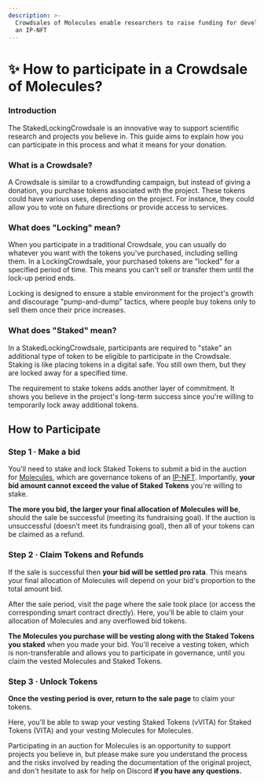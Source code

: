 ```yaml
---
description: >-
  Crowdsales of Molecules enable researchers to raise funding for development of
  an IP-NFT
---
```


# ✨ How to participate in a Crowdsale of Molecules?

### Introduction

The StakedLockingCrowdsale is an innovative way to support scientific research and projects you believe in. This guide aims to explain how you can participate in this process and what it means for your donation.

### What is a Crowdsale?

A Crowdsale is similar to a crowdfunding campaign, but instead of giving a donation, you purchase tokens associated with the project. These tokens could have various uses, depending on the project. For instance, they could allow you to vote on future directions or provide access to services.

### What does "Locking" mean?

When you participate in a traditional Crowdsale, you can usually do whatever you want with the tokens you've purchased, including selling them. In a LockingCrowdsale, your purchased tokens are "locked" for a specified period of time. This means you can't sell or transfer them until the lock-up period ends.

Locking is designed to ensure a stable environment for the project's growth and discourage "pump-and-dump" tactics, where people buy tokens only to sell them once their price increases.

### What does "Staked" mean?

In a StakedLockingCrowdsale, participants are required to "stake" an additional type of token to be eligible to participate in the Crowdsale. Staking is like placing tokens in a digital safe. You still own them, but they are locked away for a specified time.

The requirement to stake tokens adds another layer of commitment. It shows you believe in the project's long-term success since you're willing to temporarily lock away additional tokens.

## How to Participate

### Step 1 · Make a bid

You'll need to stake and lock Staked Tokens to submit a bid in the auction for [Molecules](https://docs.molecule.to/documentation/ip-nft-protocol/what-are-fam), which are governance tokens of an [IP-NFT](https://docs.molecule.to/documentation/ip-nft-protocol/intro-to-ip-nft). Importantly, **your bid amount cannot exceed the value of Staked Tokens** you're willing to stake.

**The more you bid, the larger your final allocation of Molecules will be**, should the sale be successful (meeting its fundraising goal). If the auction is unsuccessful (doesn’t meet its fundraising goal), then all of your tokens can be claimed as a refund.

### Step 2 · Claim Tokens and Refunds

If the sale is successful then **your bid will be settled pro rata**. This means your final allocation of Molecules will depend on your bid's proportion to the total amount bid.

After the sale period, visit the page where the sale took place (or access the corresponding smart contract directly). Here, you'll be able to claim your allocation of Molecules and any overflowed bid tokens.

**The Molecules you purchase will be vesting along with the Staked Tokens you staked** when you made your bid. You'll receive a vesting token, which is non-transferable and allows you to participate in governance, until you claim the vested Molecules and Staked Tokens.

### Step 3 · Unlock Tokens

**Once the vesting period is over, return to the sale page** to claim your tokens.

Here, you'll be able to swap your vesting Staked Tokens (vVITA) for Staked Tokens (VITA) and your vesting Molecules for Molecules.

Participating in an auction for Molecules is an opportunity to support projects you believe in, but please make sure you understand the process and the risks involved by reading the documentation of the original project, and don't hesitate to ask for help on Discord **if you have any questions.**
